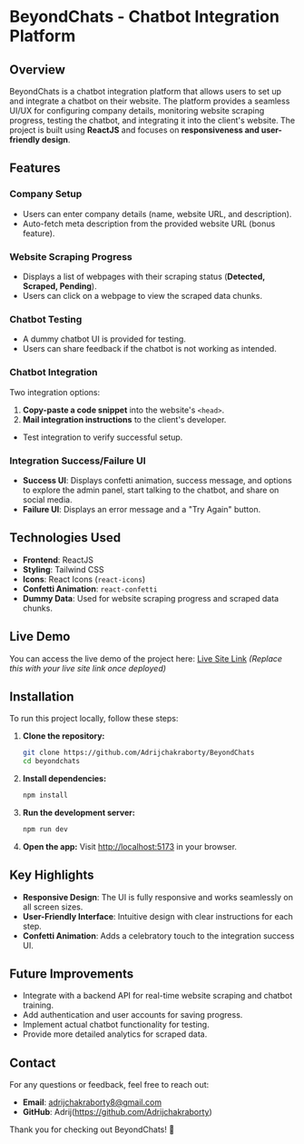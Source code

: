# BeyondChats - Chatbot Integration Platform

## Overview
BeyondChats is a chatbot integration platform that allows users to set up and integrate a chatbot on their website. The platform provides a seamless UI/UX for configuring company details, monitoring website scraping progress, testing the chatbot, and integrating it into the client's website. The project is built using **ReactJS** and focuses on **responsiveness and user-friendly design**.

## Features
### **Company Setup**
- Users can enter company details (name, website URL, and description).
- Auto-fetch meta description from the provided website URL (bonus feature).

### **Website Scraping Progress**
- Displays a list of webpages with their scraping status (**Detected, Scraped, Pending**).
- Users can click on a webpage to view the scraped data chunks.

### **Chatbot Testing**
- A dummy chatbot UI is provided for testing.
- Users can share feedback if the chatbot is not working as intended.

### **Chatbot Integration**
Two integration options:
1. **Copy-paste a code snippet** into the website's `<head>`.
2. **Mail integration instructions** to the client's developer.
- Test integration to verify successful setup.

### **Integration Success/Failure UI**
- **Success UI**: Displays confetti animation, success message, and options to explore the admin panel, start talking to the chatbot, and share on social media.
- **Failure UI**: Displays an error message and a "Try Again" button.

## Technologies Used
- **Frontend**: ReactJS
- **Styling**: Tailwind CSS
- **Icons**: React Icons (`react-icons`)
- **Confetti Animation**: `react-confetti`
- **Dummy Data**: Used for website scraping progress and scraped data chunks.

## Live Demo
You can access the live demo of the project here:
[Live Site Link](#) *(Replace this with your live site link once deployed)*

## Installation
To run this project locally, follow these steps:

1. **Clone the repository:**
   ```bash
   git clone https://github.com/Adrijchakraborty/BeyondChats
   cd beyondchats
   ```

2. **Install dependencies:**
   ```bash
   npm install
   ```

3. **Run the development server:**
   ```bash
   npm run dev
   ```

4. **Open the app:**
   Visit [http://localhost:5173](http://localhost:5173) in your browser.


## Key Highlights
- **Responsive Design**: The UI is fully responsive and works seamlessly on all screen sizes.
- **User-Friendly Interface**: Intuitive design with clear instructions for each step.
- **Confetti Animation**: Adds a celebratory touch to the integration success UI.

## Future Improvements
- Integrate with a backend API for real-time website scraping and chatbot training.
- Add authentication and user accounts for saving progress.
- Implement actual chatbot functionality for testing.
- Provide more detailed analytics for scraped data.

## Contact
For any questions or feedback, feel free to reach out:

- **Email**: adrijchakraborty8@gmail.com
- **GitHub**: Adrij(https://github.com/Adrijchakraborty)

Thank you for checking out BeyondChats! 🚀

